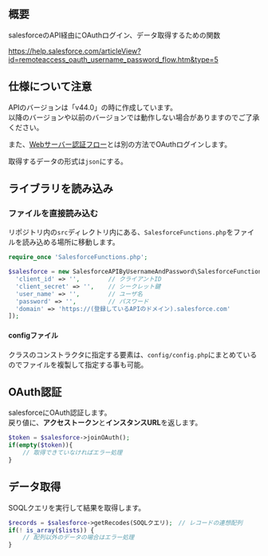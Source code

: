 ## 概要
salesforceのAPI経由にOAuthログイン、データ取得するための関数  

https://help.salesforce.com/articleView?id=remoteaccess_oauth_username_password_flow.htm&type=5

## 仕様について注意
APIのバージョンは「v44.0」の時に作成しています。  
以降のバージョンや以前のバージョンでは動作しない場合がありますのでご了承ください。

また、[Webサーバー認証フロー](https://help.salesforce.com/articleView?id=remoteaccess_oauth_web_server_flow.htm&type=5)とは別の方法でOAuthログインします。

取得するデータの形式は```json```にする。

## ライブラリを読み込み
### ファイルを直接読み込む
リポジトリ内の```src```ディレクトリ内にある、```SalesforceFunctions.php```をファイルを読み込める場所に移動します。

```php
require_once 'SalesforceFunctions.php';

$salesforce = new SalesforceAPIByUsernameAndPassword\SalesforceFunctions([
  'client_id' => '',        // クライアントID
  'client_secret' => '',    // シークレット鍵
  'user_name' => '',        // ユーザ名
  'password' => '',         // パスワード
  'domain' => 'https://(登録しているAPIのドメイン).salesforce.com'
]);
```

#### configファイル
クラスのコンストラクタに指定する要素は、```config/config.php```にまとめているのでファイルを複製して指定する事も可能。

## OAuth認証
salesforceにOAuth認証します。  
戻り値に、<b>アクセストークン</b>と<b>インスタンスURL</b>を返します。

```php
$token = $salesforce->joinOAuth();
if(empty($token)){
    // 取得できていなければエラー処理
}
```

## データ取得
SOQLクエリを実行して結果を取得します。

```php
$records = $salesforce->getRecodes(SOQLクエリ);　// レコードの連想配列
if(! is_array($lists)) {
    // 配列以外のデータの場合はエラー処理
}
```
